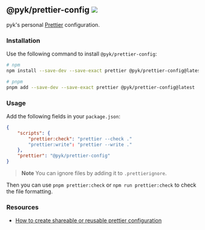 <h2>
    <span>@pyk/prettier-config</span>
    <span><a href="https://www.npmjs.com/package/@pyk/prettier-config"><img src="https://badgen.net/npm/v/@pyk/prettier-config?color=black&labelColor=black"></a></span>
</h2>

pyk's personal [Prettier](https://pyk.sh/what-is-prettier) configuration.

### Installation

Use the following command to install `@pyk/prettier-config`:

```sh
# npm
npm install --save-dev --save-exact prettier @pyk/prettier-config@latest

# pnpm
pnpm add --save-dev --save-exact prettier @pyk/prettier-config@latest
```

### Usage

Add the following fields in your `package.json`:

```json
{
    "scripts": {
        "prettier:check": "prettier --check ."
        "prettier:write": "prettier --write ."
    },
    "prettier": "@pyk/prettier-config"
}
```

> **Note** You can ignore files by adding it to `.prettierignore`.

Then you can use `pnpm prettier:check` or `npm run prettier:check` to check the
file formatting.

### Resources

-   [How to create shareable or reusable prettier configuration](https://pyk.sh/create-shareable-prettier-configuration/)

